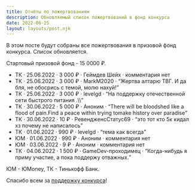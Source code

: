 ```yaml
---
title: Отчёты по пожертвованиям
description: Обновляемый список пожертвований в фонд конкурса
date: 2022-06-25
layout: layouts/post.njk
---
```


В этом посте будут собраны все пожертвования в призовой фонд конкурса. Список обновляется.

Стартовый призовой фонд - 15 0000 ₽.

- ТК · 25.06.2022 · 3 000 ₽ · Геймдев Шейх · комментария нет
- ТК · 25.06.2022 · 3 000 ₽ · MarkM2020 · <q>Жертва алтарю ТВГ. И да бля, не обосрись с темой, молю нахуй!</q>
- ТК · 25.06.2022 · 3 000 ₽ · levelgd · <q>На поддержку отечественной сети быстрого питания .&bsol;&bsol;</q>
- ТК · 30.06.2022 · 5 000 ₽ · Аноним · <q>There will be bloodshed like a flood of pain.Find a peace within trying tomake history over paradise</q>
- ТК · 30.06.2022 · 10 ₽ · РевендженсСтатус69 · <q>это тот кто 5к кидал хз почему не написалось</q>
- ТК · 01.06.2022 · 990 ₽ · levelgd · <q>тема как всегда</q>
- ЮМ · 01.06.2022 · 990 ₽ · Аноним · комментария нет
- ЮМ · 03.06.2022 · 9 ₽ · Аноним · комментария нет
- ТК · 04.06.2022 · 1 500 ₽ · GameDev-проходимец · <q>Когда-нибудь я приму участие, а пока поддержу отважных.</q>

ЮМ - ЮMoney, ТК - Тинькофф Банк.

Спасибо всем за [поддержку конкурса](/pages/rules/#podderzhat-konkurs)!
